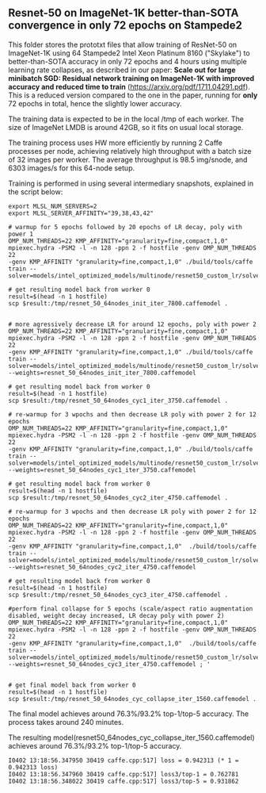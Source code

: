 ## Resnet-50 on ImageNet-1K better-than-SOTA convergence in only 72 epochs on Stampede2


This folder stores the prototxt files that allow training of ResNet-50 on ImageNet-1K using 64 Stampede2 Intel Xeon Platinum 8160 ("Skylake") to better-than-SOTA accuracy in only 72 epochs and 4 hours using multiple learning rate collapses, as described in our paper: **Scale out for large minibatch SGD: Residual network training on ImageNet-1K with improved accuracy and reduced time to train** (https://arxiv.org/pdf/1711.04291.pdf). This is a reduced version compared to the one in the paper, running for **only** 72 epochs in total, hence the slightly lower accuracy.

The training data is expected to be in the local /tmp of each worker. The size of ImageNet LMDB is around 42GB, so it fits on usual local storage.

The training process uses HW more efficiently by running 2 Caffe processes per node, achieving relatively high throughput with a batch size of 32 images per worker. The average throughput is 98.5 img/snode, and 6303 images/s for this 64-node setup.


Training is performed in using several intermediary snapshots, explained in the script below:

	export MLSL_NUM_SERVERS=2
	export MLSL_SERVER_AFFINITY="39,38,43,42"

	# warmup for 5 epochs followed by 20 epochs of LR decay, poly with power 1
	OMP_NUM_THREADS=22 KMP_AFFINITY="granularity=fine,compact,1,0"  mpiexec.hydra -PSM2 -l -n 128 -ppn 2 -f hostfile -genv OMP_NUM_THREADS 22  
	-genv KMP_AFFINITY "granularity=fine,compact,1,0" ./build/tools/caffe train --solver=models/intel_optimized_models/multinode/resnet50_custom_lr/solver_init.prototxt 

	# get resulting model back from worker 0
	result=$(head -n 1 hostfile)
	scp $result:/tmp/resnet_50_64nodes_init_iter_7800.caffemodel .


	# more agressively decrease LR for around 12 epochs, poly with power 2
	OMP_NUM_THREADS=22 KMP_AFFINITY="granularity=fine,compact,1,0"  mpiexec.hydra -PSM2 -l -n 128 -ppn 2 -f hostfile -genv OMP_NUM_THREADS 22  
	-genv KMP_AFFINITY "granularity=fine,compact,1,0" ./build/tools/caffe train --solver=models/intel_optimized_models/multinode/resnet50_custom_lr/solver_cyc1.prototxt 
	--weights=resnet_50_64nodes_init_iter_7800.caffemodel

	# get resulting model back from worker 0
	result=$(head -n 1 hostfile)
	scp $result:/tmp/resnet_50_64nodes_cyc1_iter_3750.caffemodel .

	# re-warmup for 3 wpochs and then decrease LR poly with power 2 for 12 epochs
	OMP_NUM_THREADS=22 KMP_AFFINITY="granularity=fine,compact,1,0"  mpiexec.hydra -PSM2 -l -n 128 -ppn 2 -f hostfile -genv OMP_NUM_THREADS 22  
	-genv KMP_AFFINITY "granularity=fine,compact,1,0" ./build/tools/caffe train --solver=models/intel_optimized_models/multinode/resnet50_custom_lr/solver_cyc2.prototxt 
	--weights=resnet_50_64nodes_cyc1_iter_3750.caffemodel

	# get resulting model back from worker 0
	result=$(head -n 1 hostfile)
	scp $result:/tmp/resnet_50_64nodes_cyc2_iter_4750.caffemodel .

	# re-warmup for 3 wpochs and then decrease LR poly with power 2 for 12 epochs
	OMP_NUM_THREADS=22 KMP_AFFINITY="granularity=fine,compact,1,0"  mpiexec.hydra -PSM2 -l -n 128 -ppn 2 -f hostfile -genv OMP_NUM_THREADS 22  
	-genv KMP_AFFINITY "granularity=fine,compact,1,0"  ./build/tools/caffe train --solver=models/intel_optimized_models/multinode/resnet50_custom_lr/solver_cyc3.prototxt 
	--weights=resnet_50_64nodes_cyc2_iter_4750.caffemodel

	# get resulting model back from worker 0
	result=$(head -n 1 hostfile)
	scp $result:/tmp/resnet_50_64nodes_cyc3_iter_4750.caffemodel .
	
	#perform final collapse for 5 epochs (scale/aspect ratio augmentation disabled, weight decay increased, LR decay poly with power 2)
	OMP_NUM_THREADS=22 KMP_AFFINITY="granularity=fine,compact,1,0"  mpiexec.hydra -PSM2 -l -n 128 -ppn 2 -f hostfile -genv OMP_NUM_THREADS 22  
	-genv KMP_AFFINITY "granularity=fine,compact,1,0"  ./build/tools/caffe train --solver=models/intel_optimized_models/multinode/resnet50_custom_lr/solver_collapse.prototxt 
	--weights=resnet_50_64nodes_cyc3_iter_4750.caffemodel ; '


	# get final model back from worker 0
	result=$(head -n 1 hostfile)
	scp $result:/tmp/resnet_50_64nodes_cyc_collapse_iter_1560.caffemodel .



The final model achieves around 76.3%/93.2% top-1/top-5 accuracy. The process takes around 240 minutes.



The resulting model(resnet50_64nodes_cyc_collapse_iter_1560.caffemodel) achieves around 76.3%/93.2% top-1/top-5 accuracy. 

	I0402 13:18:56.347950 30419 caffe.cpp:517] loss = 0.942313 (* 1 = 0.942313 loss)
	I0402 13:18:56.347960 30419 caffe.cpp:517] loss3/top-1 = 0.762781
	I0402 13:18:56.348022 30419 caffe.cpp:517] loss3/top-5 = 0.931862

